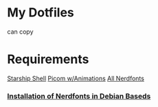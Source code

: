 # My Dotfiles
can copy

# Requirements

[Starship Shell](https://starship.rs/)
[Picom w/Animations](https://github.com/FT-Labs/picom/)
[All Nerdfonts](https://github.com/ryanoasis/nerd-fonts)

### [Installation of Nerdfonts in Debian Baseds](https://medium.com/thelinux/how-to-install-the-nerd-font-on-debian-ade41b331d89#:~:text=Conclusion,terminal%20to%20cache%20the%20font.)
